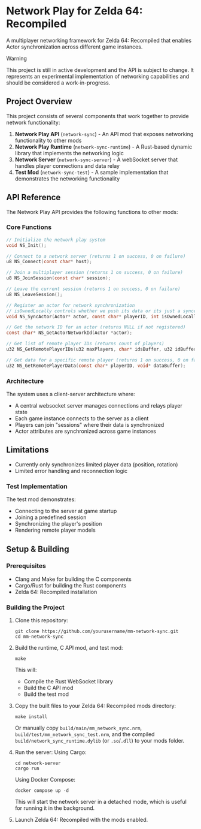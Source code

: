 # Network Play for Zelda 64: Recompiled

A multiplayer networking framework for Zelda 64: Recompiled that enables Actor synchronization across different game instances.


> [!WARNING]
> This project is still in active development and the API is subject to change. It represents an experimental implementation of networking capabilities and should be considered a work-in-progress.


## Project Overview

This project consists of several components that work together to provide network functionality:

1. **Network Play API** (`network-sync`) - An API mod that exposes networking functionality to other mods
2. **Network Play Runtime** (`network-sync-runtime`) - A Rust-based dynamic library that implements the networking logic
3. **Network Server** (`network-sync-server`) - A webSocket server that handles player connections and data relay
4. **Test Mod** (`network-sync-test`) - A sample implementation that demonstrates the networking functionality

## API Reference

The Network Play API provides the following functions to other mods:

### Core Functions

```c
// Initialize the network play system
void NS_Init();

// Connect to a network server (returns 1 on success, 0 on failure)
u8 NS_Connect(const char* host);

// Join a multiplayer session (returns 1 on success, 0 on failure)
u8 NS_JoinSession(const char* session);

// Leave the current session (returns 1 on success, 0 on failure)
u8 NS_LeaveSession();

// Register an actor for network synchronization
// isOwnedLocally controls whether we push its data or its just a synced actor
void NS_SyncActor(Actor* actor, const char* playerID, int isOwnedLocally);

// Get the network ID for an actor (returns NULL if not registered)
const char* NS_GetActorNetworkId(Actor *actor);

// Get list of remote player IDs (returns count of players)
u32 NS_GetRemotePlayerIDs(u32 maxPlayers, char* idsBuffer, u32 idBufferSize);

// Get data for a specific remote player (returns 1 on success, 0 on failure)
u32 NS_GetRemotePlayerData(const char* playerID, void* dataBuffer);
```

### Architecture

The system uses a client-server architecture where:
- A central websocket server manages connections and relays player state
- Each game instance connects to the server as a client
- Players can join "sessions" where their data is synchronized
- Actor attributes are synchronized across game instances

## Limitations

- Currently only synchronizes limited player data (position, rotation)
- Limited error handling and reconnection logic

### Test Implementation

The test mod demonstrates:
- Connecting to the server at game startup
- Joining a predefined session
- Synchronizing the player's position
- Rendering remote player models

## Setup & Building

### Prerequisites

- Clang and Make for building the C components
- Cargo/Rust for building the Rust components
- Zelda 64: Recompiled installation

### Building the Project

1. Clone this repository:
   ```
   git clone https://github.com/yourusername/mm-network-sync.git
   cd mm-network-sync
   ```

2. Build the runtime, C API mod, and test mod:
   ```
   make
   ```
   This will:
   - Compile the Rust WebSocket library
   - Build the C API mod
   - Build the test mod

3. Copy the built files to your Zelda 64: Recompiled mods directory:
   ```
   make install
   ```
   Or manually copy `build/main/mm_network_sync.nrm`, `build/test/mm_network_sync_test.nrm`, and the compiled `build/network_sync_runtime.dylib` (or `.so`/`.dll`) to your mods folder.

4. Run the server:
Using Cargo:
   ```
   cd network-server
   cargo run
   ```

   Using Docker Compose:
   ```
   docker compose up -d
   ```
   This will start the network server in a detached mode, which is useful for running it in the background.

5. Launch Zelda 64: Recompiled with the mods enabled.
